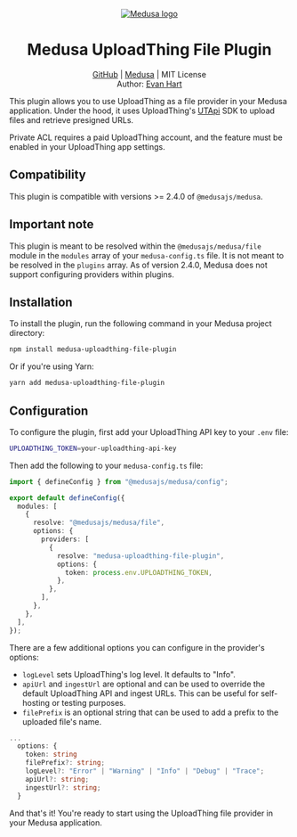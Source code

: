 <p align="center">
  <a href="https://www.medusajs.com">
  <picture>
    <source media="(prefers-color-scheme: dark)" srcset="https://user-images.githubusercontent.com/59018053/229103275-b5e482bb-4601-46e6-8142-244f531cebdb.svg">
    <source media="(prefers-color-scheme: light)" srcset="https://user-images.githubusercontent.com/59018053/229103726-e5b529a3-9b3f-4970-8a1f-c6af37f087bf.svg">
    <img alt="Medusa logo" src="https://user-images.githubusercontent.com/59018053/229103726-e5b529a3-9b3f-4970-8a1f-c6af37f087bf.svg">
    </picture>
  </a>
</p>
<h1 align="center">
  Medusa UploadThing File Plugin
</h1>
<p align="center">
<a href="https://github.com/e-hart/medusa-uploadthing-file-plugin">GitHub</a> | <a href="https://www.medusajs.com">Medusa</a> | MIT License
<br>
Author: <a href="https://evanh.art">Evan Hart</a>
</p>

This plugin allows you to use UploadThing as a file provider in your Medusa application. Under the hood, it uses UploadThing's [UTApi](https://docs.uploadthing.com/api-reference/ut-api) SDK to upload files and retrieve presigned URLs.

Private ACL requires a paid UploadThing account, and the feature must be enabled in your UploadThing app settings.

## Compatibility

This plugin is compatible with versions >= 2.4.0 of `@medusajs/medusa`.

## Important note

This plugin is meant to be resolved within the `@medusajs/medusa/file` module in the `modules` array of your `medusa-config.ts` file. It is not meant to be resolved in the `plugins` array. As of version 2.4.0, Medusa does not support configuring providers within plugins.

## Installation

To install the plugin, run the following command in your Medusa project directory:

```bash
npm install medusa-uploadthing-file-plugin
```

Or if you're using Yarn:

```bash
yarn add medusa-uploadthing-file-plugin
```

## Configuration

To configure the plugin, first add your UploadThing API key to your `.env` file:

```bash
UPLOADTHING_TOKEN=your-uploadthing-api-key
```

Then add the following to your `medusa-config.ts` file:

```ts
import { defineConfig } from "@medusajs/medusa/config";

export default defineConfig({
  modules: [
    {
      resolve: "@medusajs/medusa/file",
      options: {
        providers: [
          {
            resolve: "medusa-uploadthing-file-plugin",
            options: {
              token: process.env.UPLOADTHING_TOKEN,
            },
          },
        ],
      },
    },
  ],
});
```

There are a few additional options you can configure in the provider's options:

- `logLevel` sets UploadThing's log level. It defaults to "Info".
- `apiUrl` and `ingestUrl` are optional and can be used to override the default UploadThing API and ingest URLs. This can be useful for self-hosting or testing purposes.
- `filePrefix` is an optional string that can be used to add a prefix to the uploaded file's name.

```ts
...
  options: {
    token: string
    filePrefix?: string;
    logLevel?: "Error" | "Warning" | "Info" | "Debug" | "Trace";
    apiUrl?: string;
    ingestUrl?: string;
  }
```


And that's it! You're ready to start using the UploadThing file provider in your Medusa application.
